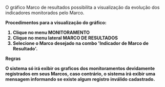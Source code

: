 
 O gráfico Marco de resultados possibilita a visualização da evolução dos 
 indicadores monitorados pelo Marco.
 
<b>Procedimentos para a visualização do gráfico:<b>

1. Clique no menu MONITORAMENTO
2. Clique no menu lateral MARCO DE RESULTADOS
3. Selecione o Marco desejado na combo 'Indicador de Marco de Resultado'.


<b>Regras<b>

O sistema só irá exibir os graficos dos monitoramentos devidamente registrados 
em seus Marcos, caso contrário, o sistema irá exibir uma mensagem informando 
se existe algum registro inválido cadastrado.
